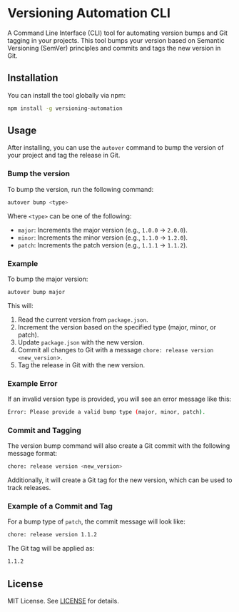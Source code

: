 # Versioning Automation CLI

A Command Line Interface (CLI) tool for automating version bumps and Git tagging in your projects. This tool bumps your version based on Semantic Versioning (SemVer) principles and commits and tags the new version in Git.

## Installation

You can install the tool globally via npm:

```bash
npm install -g versioning-automation
```

## Usage

After installing, you can use the `autover` command to bump the version of your project and tag the release in Git.

### Bump the version

To bump the version, run the following command:

```bash
autover bump <type>
```

Where `<type>` can be one of the following:

- `major`: Increments the major version (e.g., `1.0.0` → `2.0.0`).
- `minor`: Increments the minor version (e.g., `1.1.0` → `1.2.0`).
- `patch`: Increments the patch version (e.g., `1.1.1` → `1.1.2`).

### Example

To bump the major version:

```bash
autover bump major
```

This will:

1. Read the current version from `package.json`.
2. Increment the version based on the specified type (major, minor, or patch).
3. Update `package.json` with the new version.
4. Commit all changes to Git with a message `chore: release version <new_version`>.
5. Tag the release in Git with the new version.

### Example Error

If an invalid version type is provided, you will see an error message like this:

```bash
Error: Please provide a valid bump type (major, minor, patch).
```

### Commit and Tagging

The version bump command will also create a Git commit with the following message format:

```bash
chore: release version <new_version>
```

Additionally, it will create a Git tag for the new version, which can be used to track releases.

### Example of a Commit and Tag

For a bump type of `patch`, the commit message will look like:

```bash
chore: release version 1.1.2
```

The Git tag will be applied as:

```bash
1.1.2
```

## License

MIT License. See [LICENSE](LICENSE) for details.
